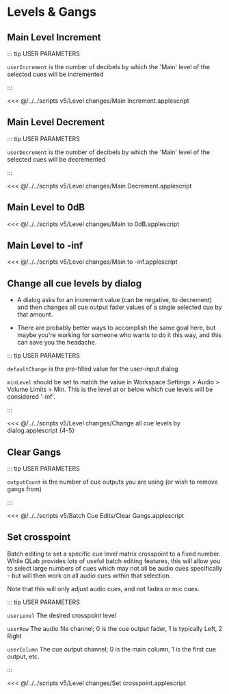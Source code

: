 # Levels & Gangs

## Main Level Increment

::: tip USER PARAMETERS

`userIncrement` is the number of decibels by which the 'Main' level of the selected cues will be incremented

:::

<<< @/../../scripts v5/Level changes/Main Increment.applescript

## Main Level Decrement

::: tip USER PARAMETERS

`userDecrement` is the number of decibels by which the 'Main' level of the selected cues will be decremented

:::

<<< @/../../scripts v5/Level changes/Main Decrement.applescript

## Main Level to 0dB

<<< @/../../scripts v5/Level changes/Main to 0dB.applescript

## Main Level to -inf

<<< @/../../scripts v5/Level changes/Main to -inf.applescript

## Change all cue levels by dialog

- A dialog asks for an increment value (can be negative, to decrement) and then changes all cue output fader values of a single selected cue by that amount.

- There are probably better ways to accomplish the same goal here, but maybe you're working for someone who wants to do it this way, and this can save you the headache.

::: tip USER PARAMETERS

`defaultChange` is the pre-filled value for the user-input dialog

`minLevel` should be set to match the value in Workspace Settings > Audio > Volume Limits > Min. This is the level at or below which cue levels will be considered '-inf'.

:::

<<< @/../../scripts v5/Level changes/Change all cue levels by dialog.applescript {4-5}

## Clear Gangs

::: tip USER PARAMETERS

`outputCount` is the number of cue outputs you are using (or wish to remove gangs from)

:::

<<< @/../../scripts v5/Batch Cue Edits/Clear Gangs.applescript

## Set crosspoint

Batch editing to set a specific cue level matrix crosspoint to a fixed number. While QLab provides lots of useful batch editing features, this will allow you to select large numbers of cues which may not all be audio cues specifically - but will then work on all audio cues within that selection.

Note that this will only adjust audio cues, and not fades or mic cues.

::: tip USER PARAMETERS

`userLevel` The desired crosspoint level

`userRow` The audio file channel; 0 is the cue output fader, 1 is typically Left, 2 Right

`userColumn` The cue output channel; 0 is the main column, 1 is the first cue output, etc.

:::

<<< @/../../scripts v5/Level changes/Set crosspoint.applescript
